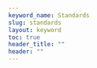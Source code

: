 ```yaml
---
keyword_name: Standards
slug: standards
layout: keyword
toc: true
header_title: ""
header: ""
---
```

